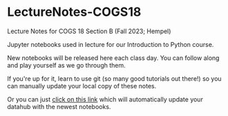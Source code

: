 # LectureNotes-COGS18
Lecture Notes for COGS 18 Section B (Fall 2023; Hempel)

Jupyter notebooks used in lecture for our Introduction to Python course.

New notebooks will be released here each class day. You can follow along and play yourself as we go through them.

If you're up for it, learn to use git (so many good tutorials out there!) so you can manually update your local copy of these notes.

Or you can just [click on this link](https://datahub.ucsd.edu/hub/user-redirect/git-pull?repo=https%3A%2F%2Fgithub.com%2FCOGS18%2FLectureNotes-COGS18&urlpath=tree%2FLectureNotes-COGS18%2F&branch=sec-b-fa23)
which will automatically update your datahub with the newest notebooks.
